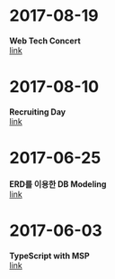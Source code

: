# 2017-08-19
<strong>Web Tech Concert</strong><br>
[link](seminar/webtechconcert/)
# 2017-08-10
<strong>Recruiting Day</strong><br>
[link](conference/Recruting%20Day/)
# 2017-06-25
<strong>ERD를 이용한 DB Modeling</strong><br>
[link](seminar/DB%20Modeling/)
# 2017-06-03
<strong>TypeScript with MSP</strong><br>
[link](conference/TypeScript%20with%20MSP/)
